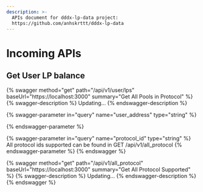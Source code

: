 ```yaml
---
description: >-
  APIs document for dddx-lp-data project:
  https://github.com/anhskrttt/dddx-lp-data
---
```


# Incoming APIs

## Get User LP balance

{% swagger method="get" path="/api/v1/user/lps" baseUrl="https://localhost:3000" summary="Get All Pools in Protocol" %}
{% swagger-description %}
Updating...
{% endswagger-description %}

{% swagger-parameter in="query" name="user_address" type="string" %}

{% endswagger-parameter %}

{% swagger-parameter in="query" name="protocol_id" type="string" %}
All protocol ids supported can be found in GET /api/v1/all_protocol
{% endswagger-parameter %}
{% endswagger %}

{% swagger method="get" path="/api/v1/all_protocol" baseUrl="https://localhost:3000" summary="Get All Protocol Supported" %}
{% swagger-description %}
Updating...
{% endswagger-description %}
{% endswagger %}
